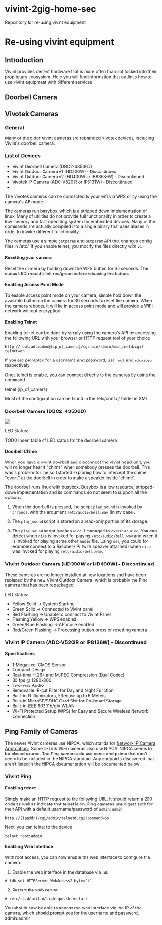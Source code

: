 # vivint-2gig-home-sec
Repository for re-using vivint equipment
# Re-using vivint equipment
## Introduction

Vivint provides decent hardware that is more often than not locked into their proprietary ecosystem. Here you will find information that outlines how to use vivint equipment with different services

## Doorbell Camera


## Vivotek Cameras

### General

Many of the older Vivint cameras are rebranded Vivotek devices, including Vivint's doorbell camera.

### List of Devices

* Vivint Doorbell Camera (DBC2-43536D)
* Vivint Outdoor Camera v1 (HD300W) - Discontinued
* Vivint Outdoor Camera v2 (HD400W or IB8363-W) - Discontinued
* Vivotek IP Camera (ADC-V520IR or IP8131W) - Discontinued
*

The Vivotek cameras can be connected to your wifi via WPS or by using the camera's AP mode.

The cameras run busybox, which is a stripped down implementation of linux. Many of utilities do not provide full functionality in order to create a low memory and fast operating system for embedded devices. Many of the commands are actually compiled into a single binary that uses aliases in order to invoke different functionality.

The cameras use a simple `getparam` and `setparam` API that changes config files in /etc/. If you enable telnet, you modify the files directly with `vi`

#### Resetting your camera

Reset the camera by holding down the WPS button for 30 seconds. The status LED should blink red/green before releasing the button.

#### Enabling Access Point Mode

To enable access point mode on your camera, simple hold down the available button on the camera for 30 seconds to reset the camera. When the camera reboots, it will be in access point mode and will provide a WiFi network without encryption

#### Enabling Telnet

Enabling telnet can be done by simply using the camera's API by accessing the following URL with your browser or HTTP request tool of your choice

    http://root:adcvideo@{ip_of_camera}/cgi-bin/admin/mod_inetd.cgi?telnet=on

If you are prompted for a username and password, use `root` and `adcvideo` respectively

Once telnet is enable, you can connect directly to the cameras by using the command

  telnet {ip_of_camera}

  Most of the configuration can be found in the /etc/conf.d/ folder in XML

### Doorbell Camera (DBC2-43536D)

![](https://www.vivint.com/sites/default/files/styles/small_hq/public/image/2020-03/Scareawayporchpiratespov.webp?itok=SkzEJVTL)

LED Status:

TODO Insert table of LED status for the doorbell camera

#### Doorbell Chime

When you have a vivint doorbell and disconnect the vivint head-unit, you will no longer hear it "chime" when somebody presses the doorbell. This was a problem for me so I started exploring how to intercept the chime "event" at the doorbell in order to make a speaker inside "chime".

The doorbell runs linux with busybox. Busybox is a low resource, stripped-down implementation and its commands do not seem to support all the options.

1. When the doorbell is pressed, the script `play_sound` is invoked by `chronos`, with the argument `/etc/audio/bell.wav` (in my case).

2. The `play_sound` script is stored on a read-only portion of its storage. 

3. The `play_sound` script invokes `nice`. I managed to `override` `nice`. You can detect when `nice` is invoked for playing `/etc/audio/bell.wav` and when it is invoked for playing some other `audio` file. Using `ssh`, you could for example connect to a Raspbery Pi (with speaker attached) when `nice` was invoked for playing `/etc/audio/bell.wav`.

### Vivint Outdoor Camera (HD300W or HD400W) - Discontinued

These cameras are no longer installed at new locations and have been replaced by the new Vivint Outdoor Camera, which is probably the Ping camera that has been repackaged

LED Status:
- Yellow Solid -> System Starting
- Green Solid -> Connected to Vivint panel
- Red Flashing -> Unable to connect to Vivint Panel
- Flashing Yellow -> WPS enabled
- Green/Blue Flashing -> AP mode enabled
- Red/Green Flashing -> Processing button press or resetting camera

### Vivint IP Camera (ADC-V520IR or IP8136W) - Discontinued

#### Specifications

* 1-Megapixel CMOS Sensor
* Compact Design
* Real-time H.264 and MJPEG Compression (Dual Codec)
* 30 fps @ 1280x800
* Two-way Audio
* Removable IR-cut Filter for Day and Night Function
* Built-in IR Illuminators, Effective up to 6 Meters
* Built-in MicroSD/SDHC Card Slot for On-board Storage
* Built-in IEEE 802.11b/g/n WLAN
* Wi-Fi Protected Setup (WPS) for Easy and Secure Wireless Network Connection

## Ping Family of Cameras

The newer Vivint cameras use NIPCA, which stands for [Network IP Camera Application.](http://gurau-audibert.hd.free.fr/josdblog/wp-content/uploads/2013/09/CGI_2121.pdf). Some D-Link WiFi cameras also use NIPCA. NIPCA seems to be closed source. The Ping cameras do use some end points that don't seem to be included in the NIPCA standard. Any endpoints discovered that aren't listed in the NIPCA documentation will be documented below

### Vivint Ping

#### Enabling telnet

Simply make an HTTP request to the following URL. It should return a 200 code as well as indicate that telnet is on. Ping cameras use digest auth for their API with a default username/password of `admin:admin`

```
http://(ipaddr)/cgi/admin/telnetd.cgi?command=on
```

Next, you can telnet to the device

    telnet root:admin

#### Enabling Web Interface

With root access, you can now enable the web interface to configure the camera.

1. Enable the web interface in the database via `tdb`

```
# tdb set HTTPServer WebAccess2_byte="1"
```

2. Restart the web server

```
# /etc/rc.d/init.d/lighttpd.sh restart
```

You should now be able to access the web interface via the IP of the camera, which should prompt you for the username and password, admin:admin



